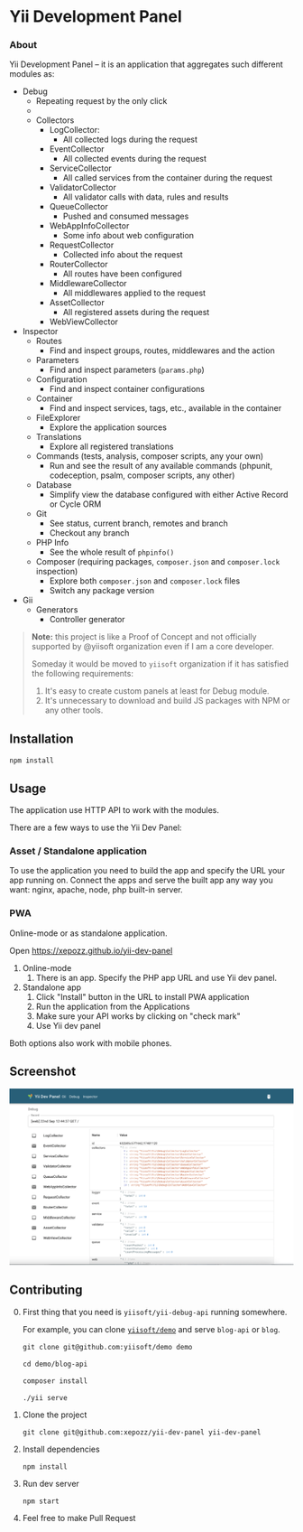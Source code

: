 # Yii Development Panel

### About

Yii Development Panel – it is an application that aggregates such different modules as:

- Debug
  - Repeating request by the only click
  - 
  - Collectors
    - LogCollector:
      - All collected logs during the request
    - EventCollector
      - All collected events during the request
    - ServiceCollector
      - All called services from the container during the request
    - ValidatorCollector
      - All validator calls with data, rules and results
    - QueueCollector
      - Pushed and consumed messages
    - WebAppInfoCollector
      - Some info about web configuration
    - RequestCollector
      - Collected info about the request
    - RouterCollector
      - All routes have been configured
    - MiddlewareCollector
      - All middlewares applied to the request
    - AssetCollector
      - All registered assets during the request
    - WebViewCollector
- Inspector
  - Routes
    - Find and inspect groups, routes, middlewares and the action
  - Parameters
     - Find and inspect parameters (`params.php`)
  - Configuration
     - Find and inspect container configurations
  - Container
     - Find and inspect services, tags, etc., available in the container
  - FileExplorer
    - Explore the application sources
  - Translations
    - Explore all registered translations
  - Commands (tests, analysis, composer scripts, any your own)
    - Run and see the result of any available commands (phpunit, codeception, psalm, composer scripts, any other)
  - Database
    - Simplify view the database configured with either Active Record or Cycle ORM
  - Git
    - See status, current branch, remotes and branch
    - Checkout any branch
  - PHP Info
    - See the whole result of `phpinfo()`
  - Composer (requiring packages, `composer.json` and `composer.lock` inspection)
    - Explore both `composer.json` and `composer.lock` files 
    - Switch any package version
- Gii
  - Generators
    - Controller generator

> **Note:** this project is like a Proof of Concept and not officially supported by @yiisoft organization 
> even if I am a core developer.
> 
> Someday it would be moved to `yiisoft` organization if it has satisfied the following requirements:
> 1. It's easy to create custom panels at least for Debug module.
> 2. It's unnecessary to download and build JS packages with NPM or any other tools.

## Installation

```shell
npm install
```

## Usage

The application use HTTP API to work with the modules.

There are a few ways to use the Yii Dev Panel:

### Asset / Standalone application

To use the application you need to build the app and specify the URL your app running on.
Connect the apps and serve the built app any way you want: nginx, apache, node, php built-in server.

### PWA

Online-mode or as standalone application. 

Open https://xepozz.github.io/yii-dev-panel
1. Online-mode
   1. There is an app. Specify the PHP app URL and use Yii dev panel.
2. Standalone app
   1. Click "Install" button in the URL to install PWA application
   2. Run the application from the Applications
   3. Make sure your API works by clicking on "check mark"
   4. Use Yii dev panel

Both options also work with mobile phones.

## Screenshot

![Screenshot](docs/screenshot.png)

## Contributing

0. First thing that you need is `yiisoft/yii-debug-api` running somewhere.

   For example, you can clone [`yiisoft/demo`](https://github.com/yiisoft/demo) and serve `blog-api` or `blog`.

   ```shell
   git clone git@github.com:yiisoft/demo demo
   ```

   ```shell
   cd demo/blog-api
   ```

   ```shell
   composer install
   ```

   ```shell
   ./yii serve
   ```

1. Clone the project

   ```shell
   git clone git@github.com:xepozz/yii-dev-panel yii-dev-panel
   ```

2. Install dependencies

   ```shell
   npm install
   ```

3. Run dev server

   ```shell
   npm start
   ```

4. Feel free to make Pull Request
